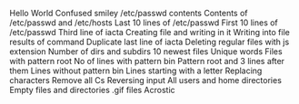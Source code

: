 Hello World
Confused smiley
/etc/passwd contents
Contents of /etc/passwd and /etc/hosts
Last 10 lines of /etc/passwd
First 10 lines of /etc/passwd
Third line of iacta
Creating file and writing in it
Writing into file results of command
Duplicate last line of iacta
Deleting regular files with js extension
Number of dirs and subdirs
10 newest files
Unique words
Files with pattern root
No of lines with pattern bin
Pattern root and 3 lines after them
Lines without pattern bin
Lines starting with a letter
Replacing characters
Remove all Cs
Reversing input
All users and home directories
Empty files and directories
.gif files
Acrostic
